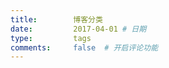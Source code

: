 ```yaml
---
title:        博客分类
date:         2017-04-01 # 日期
type:         tags
comments:     false  # 开启评论功能
---
```

